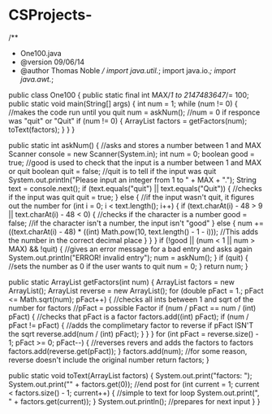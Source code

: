 CSProjects-
===========
/**
 * One100.java
 * @version 09/06/14
 * @author Thomas Noble
 */
import java.util.*;
import java.io.*;
import java.awt.*;

public class One100 {
   public static final int MAX/*1 to 2147483647*/= 100;
   public static void main(String[] args) {
      int num = 1;
      while (num != 0) {
      //makes the code run until you quit
         num = askNum();
         //num = 0 if responce was "quit" or "Quit"
         if (num != 0) {
            ArrayList factors = getFactors(num);
            toText(factors);
         }
      }
   }
   
   public static int askNum() {
   //asks and stores a number between 1 and MAX
      Scanner console = new Scanner(System.in);
      int num = 0;
      boolean good = true;
      //good is used to check that the input is a number between 1 and MAX or quit
      boolean quit = false;
      //quit is to tell if the input was quit
      System.out.println("Please input an integer from 1 to " + MAX + ".");
      String text = console.next();
      if (text.equals("quit") || text.equals("Quit")) {
      //checks if the input was quit
         quit = true;
      } else {
      //if the input wasn't quit, it figures out the number
         for (int i = 0; i < text.length(); i++) {
            if (text.charAt(i) - 48 > 9 || text.charAt(i) - 48 < 0) {
            //checks if the character is a number
               good = false;
               //if the character isn't a number, the input isn't "good"
            } else {
               num += ((text.charAt(i) - 48) * ((int) Math.pow(10, text.length() - 1 - i)));
               //This adds the number in the correct decimal place
            }
         }
      }
      if (!good || (num < 1 || num > MAX) && !quit) {
      //gives an error message for a bad entry and asks again
         System.out.println("ERROR! invalid entry");
         num = askNum();
      }
      if (quit) {
      //sets the number as 0 if the user wants to quit
         num = 0;
      }
      return num;
   }
   
   public static ArrayList getFactors(int num) {
      ArrayList factors = new ArrayList();
      ArrayList reverse = new ArrayList();
      for (double pFact = 1.; pFact <= Math.sqrt(num); pFact++) {
      //checks all ints between 1 and sqrt of the number for factors
      //pFact = possible Factor
         if (num / pFact == num / (int) pFact) {
         //checks that pFact is a factor
            factors.add((int) pFact);
            if (num / pFact != pFact) {
            //adds the complimetary factor to reverse if pFact ISN'T the sqrt
               reverse.add(num / (int) pFact);
            }
         }
      }
      for (int pFact = reverse.size() - 1; pFact >= 0; pFact--) {
      //reverses revers and adds the factors to factors
         factors.add(reverse.get(pFact));
      }
      factors.add(num);
      //for some reason, reverse doesn't include the original number
      return factors;
   }
   
   public static void toText(ArrayList factors) {
      System.out.print("factors: ");
      System.out.print("" + factors.get(0));
      //end post
      for (int current = 1; current < factors.size() - 1; current++) {
      //simple to text for loop
         System.out.print(", " + factors.get(current));
      }
      System.out.println();
      //prepares for next input
   }
}
